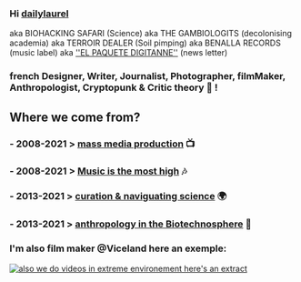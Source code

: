 
### Hi [dailylaurel](https://linktr.ee/dailylaurel) 

aka BIOHACKING SAFARI (Science)
aka THE GAMBIOLOGITS (decolonising academia)
aka TERROIR DEALER (Soil pimping)
aka BENALLA RECORDS (music label)
aka [''EL PAQUETE DIGITANNE''](https://elpaquetedigitanne.substack.com/) (news letter)

### french Designer, Writer, Journalist, Photographer, filmMaker, Anthropologist, Cryptopunk & Critic theory 🐙 ! 


## Where we come from?

### - 2008-2021  > [mass media production](https://gambiolo.github.io/media-portfolio/) 📺

### - 2008-2021  > [Music is the most high](https://gambiolo.github.io/algoriddims/) 🎶 

### - 2013-2021  > [curation & naviguating science](https://gambiolo.github.io/curation-portfolio/) 🌍

### - 2013-2021  > [anthropology in the Biotechnosphere](https://www.flickr.com/photos/79382209@N05/sets/?fbclid=IwAR02Tu1dptDLE2LMHFWjO0JiL_E5B7dy1zAO5iBM3kDxnuLrrV_I6qXmB50) 🔬

###  I'm also film maker @Viceland here an exemple:

[![also we do videos in extreme environement here's an extract ](https://user-images.githubusercontent.com/86488172/130331627-daa029dc-796e-4b87-ba34-52c3db63d900.png)](https://www.facebook.com/dailylaurel/videos/1822920581289077/ "Viceland collab")













<!---
gambiolo/gambiolo is a ✨ special ✨ repository because its `README.md` (this file) appears on your GitHub profile.
You can click the Preview link to take a look at your changes.
--->
